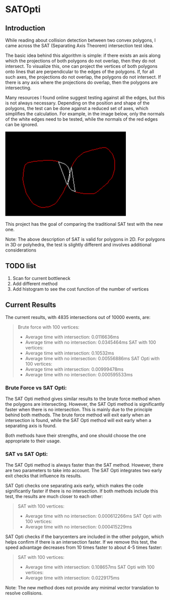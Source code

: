 ﻿# SATOpti

## Introduction

While reading about collision detection between two convex polygons, I came across the SAT (Separating Axis Theorem) intersection test idea.

The basic idea behind this algorithm is simple: if there exists an axis along which the projections of both polygons do not overlap, then they do not intersect. To visualize this, one can project the vertices of both polygons onto lines that are perpendicular to the edges of the polygons. If, for all such axes, the projections do not overlap, the polygons do not intersect. If there is any axis where the projections do overlap, then the polygons are intersecting.

Many resources I found online suggest testing against all the edges, but this is not always necessary. Depending on the position and shape of the polygons, the test can be done against a reduced set of axes, which simplifies the calculation.
For example, in the image below, only the normals of the white edges need to be tested, while the normals of the red edges can be ignored.

![Screenshot](images/PolIntersection.png)

This project has the goal of comparing the traditional SAT test with the new one.

Note: The above description of SAT is valid for polygons in 2D. For polygons in 3D or polyhedra, the test is slightly different and involves additional considerations


## TODO list
  
1. Scan for current bottleneck
2. Add different method
3. Add histogram to see the cost function of the number of vertices



## Current Results
The current results, with 4835 intersections out of 10000 events, are:

> Brute force with 100 vertices:
> - Average time with intersection: 0.0116636ms
> - Average time with no intersection: 0.0345464ms
> SAT with 100 vertices:
> - Average time with intersection: 0.10532ms
> - Average time with no intersection: 0.00556886ms
> SAT Opti with 100 vertices:
> - Average time with intersection: 0.00999478ms
> - Average time with no intersection: 0.000595533ms

### Brute Force vs SAT Opti:
The SAT Opti method gives similar results to the brute force method when the polygons are intersecting. However, the SAT Opti method is significantly faster when there is no intersection. This is mainly due to the principle behind both methods. The brute force method will exit early when an intersection is found, while the SAT Opti method will exit early when a separating axis is found.

Both methods have their strengths, and one should choose the one appropriate to their usage.

### SAT vs SAT Opti:
The SAT Opti method is always faster than the SAT method. However, there are two parameters to take into account. The SAT Opti integrates two early exit checks that influence its results.

SAT Opti checks one separating axis early, which makes the code significantly faster if there is no intersection. If both methods include this test, the results are much closer to each other:

> SAT with 100 vertices:
> - Average time with no intersection: 0.000612266ms
> SAT Opti with 100 vertices:
> - Average time with no intersection: 0.000415229ms

SAT Opti checks if the barycenters are included in the other polygon, which helps confirm if there is an intersection faster. If we remove this test, the speed advantage decreases from 10 times faster to about 4-5 times faster:

> SAT with 100 vertices:
> - Average time with intersection: 0.108657ms
> SAT Opti with 100 vertices:
> - Average time with intersection: 0.0229175ms


Note: The new method does not provide any minimal vector translation to resolve collisions.


